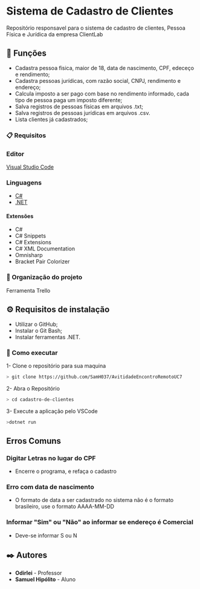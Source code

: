 # Sistema de Cadastro de Clientes

Repositório responsavel para o sistema de cadastro de clientes, Pessoa Física e Jurídica da empresa ClientLab

## 🚀 Funções

- Cadastra pessoa fisica, maior de 18, data de nascimento, CPF, edeceço e rendimento;
- Cadastra pessoas jurídicas, com razão social, CNPJ, rendimento e endereço;
- Calcula imposto a ser pago com base no rendimento informado, cada tipo de pessoa paga um imposto diferente;
- Salva registros de pessoas físicas em arquivos .txt;
- Salva registros de pessoas jurídicas em arquivos .csv.
- Lista clientes já cadastrados;

### 📋 Requisitos

### Editor
[Visual Studio Code](https://code.visualstudio.com) 
### Linguagens
- [C#](https://docs.microsoft.com/pt-br/dotnet/csharp/)
- [.NET](https://dotnet.microsoft.com)
#### Extensões
- C#
- C# Snippets
- C# Extensions
- C# XML Documentation
- Omnisharp
- Bracket Pair Colorizer

### 🔧 Organização do projeto
Ferramenta Trello

## ⚙️ Requisitos de instalação

- Utilizar o GitHub;
- Instalar o Git Bash;
- Instalar ferramentas .NET.

### 🔩 Como executar
1- Clone o repositório para sua maquina
```bash
> git clone https://github.com/SamH037/AvitidadeEncontroRemotoUC7
```

2- Abra o Repositório
```bash
> cd cadastro-de-clientes
```
3- Execute a aplicação pelo VSCode
```bash
>dotnet run
```

## Erros Comuns

### Digitar Letras no lugar do CPF
- Encerre o programa, e refaça o cadastro
### Erro com data de nascimento
- O formato de data a ser cadastrado no sistema não é o formato brasileiro, use o formato AAAA-MM-DD
### Informar "Sim" ou "Não" ao informar se endereço é Comercial
- Deve-se informar S ou N

## ✒️ Autores

* **Odirlei** - Professor
* **Samuel Hipólito** - Aluno
